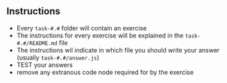 ## Instructions

- Every `task-#.#` folder will contain an exercise
- The instructions for every exercise will be explained in the `task-#.#/README.md` file
- The instructions wil indicate in which file you should write your answer (usually `task-#.#/answer.js`)
- TEST your answers
- remove any extranous code node required for by the exercise
